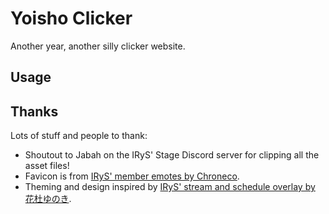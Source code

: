 # Yoisho Clicker

Another year, another silly clicker website.

## Usage

## Thanks

Lots of stuff and people to thank:

- Shoutout to Jabah on the IRyS' Stage Discord server for clipping all the asset files!
- Favicon is from [IRyS' member emotes by Chroneco](https://twitter.com/chrone_co/status/1633428830311550976).
- Theming and design inspired by [IRyS' stream and schedule overlay by 花杜ゆのき](https://twitter.com/hanamori_design/status/1600460112874950656?cxt=HHwWgMC-kcf__LUsAAAA).
